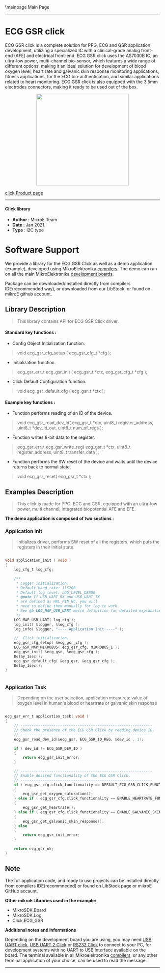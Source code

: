 \mainpage Main Page
 
---
# ECG GSR click

ECG GSR click is a complete solution for PPG, ECG and GSR application development, utilizing a specialized IC with a clinical-grade analog front-end (AFE) and electrical front-end. ECG GSR click uses the AS7030B IC, an ultra-low power, multi-channel bio-sensor, which features a wide range of different options, making it an ideal solution for development of blood oxygen level, heart rate and galvanic skin response monitoring applications, fitness applications, for the ECG bio-authentication, and similar applications related to heart monitoring. ECG GSR click is also equipped with the 3.5mm electrodes connectors, making it ready to be used out of the box.

<p align="center">
  <img src="https://download.mikroe.com/images/click_for_ide/ecg_gsr_click.png" height=300px>
</p>

[click Product page](https://www.mikroe.com/ecg-gsr-click)

---


#### Click library 

- **Author**        : MikroE Team
- **Date**          : Jan 2021.
- **Type**          : I2C type


# Software Support

We provide a library for the ECG GSR Click 
as well as a demo application (example), developed using MikroElektronika 
[compilers](https://shop.mikroe.com/compilers). 
The demo can run on all the main MikroElektronika [development boards](https://shop.mikroe.com/development-boards).

Package can be downloaded/installed directly from compilers IDE(recommended way), or downloaded from our LibStock, or found on mikroE github account. 

## Library Description

> This library contains API for ECG GSR Click driver.

#### Standard key functions :

- Config Object Initialization function.
> void ecg_gsr_cfg_setup ( ecg_gsr_cfg_t *cfg ); 
 
- Initialization function.
> ecg_gsr_err_t ecg_gsr_init ( ecg_gsr_t *ctx, ecg_gsr_cfg_t *cfg );

- Click Default Configuration function.
> void ecg_gsr_default_cfg ( ecg_gsr_t *ctx );


#### Example key functions :

- Function performs reading of an ID of the device.
> void ecg_gsr_read_dev_id( ecg_gsr_t *ctx, uint8_t register_address, uint8_t *dev_id_out, uint8_t num_of_regs );
 
- Function writes 8-bit data to the register.
> ecg_gsr_err_t ecg_gsr_write_reg( ecg_gsr_t *ctx, uint8_t register_address, uint8_t transfer_data );

- Function performs the SW reset of the device and waits until the device returns back to normal state.
> void ecg_gsr_reset( ecg_gsr_t *ctx );

## Examples Description

> This click is made for PPG, ECG and GSR,
> equipped with an ultra-low power, multi channel, integrated biopotential AFE and EFE.

**The demo application is composed of two sections :**

### Application Init 

> Initializes driver, performs SW reset of all the registers, which puts the registers in their initial state.

```c

void application_init ( void )
{
    log_cfg_t log_cfg;
    
    /** 
     * Logger initialization.
     * Default baud rate: 115200
     * Default log level: LOG_LEVEL_DEBUG
     * @note If USB_UART_RX and USB_UART_TX 
     * are defined as HAL_PIN_NC, you will 
     * need to define them manually for log to work. 
     * See @b LOG_MAP_USB_UART macro definition for detailed explanation.
     */
    LOG_MAP_USB_UART( log_cfg );
    log_init( &logger, &log_cfg );
    log_info( &logger, "---- Application Init ----" );
    
    //  Click initialization.
    ecg_gsr_cfg_setup( &ecg_gsr_cfg );
    ECG_GSR_MAP_MIKROBUS( ecg_gsr_cfg, MIKROBUS_1 );
    ecg_gsr_init( &ecg_gsr, &ecg_gsr_cfg );
    Delay_1sec();
    ecg_gsr_default_cfg( &ecg_gsr, &ecg_gsr_cfg );
    Delay_1sec();
}
  
```

### Application Task

> Depending on the user selection, application measures:
> value of oxygen level in human's blood or
> heartrate or
> galvanic skin response

```c

ecg_gsr_err_t application_task( void )
{
    // ------------------------------------------------------------
    // Check the presence of the ECG GSR Click by reading device ID.
    // ------------------------------------------------------------
    ecg_gsr_read_dev_id(&ecg_gsr, ECG_GSR_ID_REG, &dev_id , 1);
    
    if ( dev_id != ECG_GSR_DEV_ID )
    {
        return ecg_gsr_init_error;
    }

    // ------------------------------------------------------------
    // Enable desired functionality of the ECG GSR Click.
    // ------------------------------------------------------------
    if ( ecg_gsr_cfg.click_functionality == DEFAULT_ECG_GSR_CLICK_FUNCTIONALITY )
    {
        ecg_gsr_get_oxygen_saturation();
    } else if ( ecg_gsr_cfg.click_functionality == ENABLE_HEARTRATE_FUNCTIONALITY )
    {
        ecg_gsr_get_heartrate();
    } else if ( ecg_gsr_cfg.click_functionality == ENABLE_GALVANIC_SKIN_RESPONSE_FUNCTIONALITY )
    {
        ecg_gsr_get_galvanic_skin_response();
    } else
    {
        return ecg_gsr_init_error;
    }
    
    return ecg_gsr_ok;
}

```

## Note

The full application code, and ready to use projects can be  installed directly from compilers IDE(recommneded) or found on LibStock page or mikroE GitHub accaunt.

**Other mikroE Libraries used in the example:** 

- MikroSDK.Board
- MikroSDK.Log
- Click.ECG_GSR

**Additional notes and informations**

Depending on the development board you are using, you may need 
[USB UART click](https://shop.mikroe.com/usb-uart-click), 
[USB UART 2 Click](https://shop.mikroe.com/usb-uart-2-click) or 
[RS232 Click](https://shop.mikroe.com/rs232-click) to connect to your PC, for 
development systems with no UART to USB interface available on the board. The 
terminal available in all Mikroelektronika 
[compilers](https://shop.mikroe.com/compilers), or any other terminal application 
of your choice, can be used to read the message.



---
